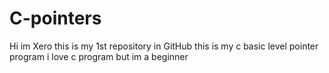 # C-pointers
Hi im Xero this is my 1st repository in GitHub this is my c basic level pointer program i love c program but im a beginner

